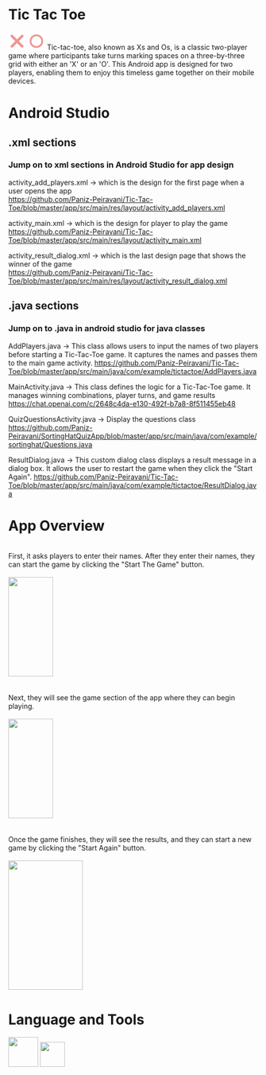 # Tic Tac Toe
<img src="https://github.com/Paniz-Peiravani/Tic-Tac-Toe/blob/master/app/src/main/res/drawable/ximage.png" width="35" height="35"> <img src="https://github.com/Paniz-Peiravani/Tic-Tac-Toe/blob/master/app/src/main/res/drawable/oimage.png" width="35" height="35"> Tic-tac-toe, also known as Xs and Os, is a classic two-player game where participants take turns marking spaces on a three-by-three grid with either an 'X' or an 'O'. This Android app is designed for two players, enabling them to enjoy this timeless game together on their mobile devices. <br />

# Android Studio
## .xml sections
### Jump on to xml sections in Android Studio for app design <br />

activity_add_players.xml -> which is the design for the first page when a user opens the app <br />
https://github.com/Paniz-Peiravani/Tic-Tac-Toe/blob/master/app/src/main/res/layout/activity_add_players.xml

activity_main.xml -> which is the design for player to play the game <br />
https://github.com/Paniz-Peiravani/Tic-Tac-Toe/blob/master/app/src/main/res/layout/activity_main.xml

activity_result_dialog.xml -> which is the last design page that shows the winner of the game <br />
https://github.com/Paniz-Peiravani/Tic-Tac-Toe/blob/master/app/src/main/res/layout/activity_result_dialog.xml

## .java sections
### Jump on to .java in android studio for java classes <br />

AddPlayers.java -> This class allows users to input the names of two players before starting a Tic-Tac-Toe game. It captures the names and passes them to the main game activity.
https://github.com/Paniz-Peiravani/Tic-Tac-Toe/blob/master/app/src/main/java/com/example/tictactoe/AddPlayers.java

MainActivity.java -> This class defines the logic for a Tic-Tac-Toe game. It manages winning combinations, player turns, and game results
https://chat.openai.com/c/2648c4da-e130-492f-b7a8-8f511455eb48

QuizQuestionsActivity.java -> Display the questions class
https://github.com/Paniz-Peiravani/SortingHatQuizApp/blob/master/app/src/main/java/com/example/sortinghat/Questions.java

ResultDialog.java -> This custom dialog class displays a result message in a dialog box. It allows the user to restart the game when they click the "Start Again".
https://github.com/Paniz-Peiravani/Tic-Tac-Toe/blob/master/app/src/main/java/com/example/tictactoe/ResultDialog.java

# App Overview

<br /> First, it asks players to enter their names. After they enter their names, they can start the game by clicking the "Start The Game" button. <br />
<br /> <img src="https://github.com/Paniz-Peiravani/Tic-Tac-Toe/assets/100456553/3cc07a9c-52a6-4dcb-b915-53694ee7a22d.png" width="90" height="200">

<br /> Next, they will see the game section of the app where they can begin playing. <br />
<br /> <img src="https://github.com/Paniz-Peiravani/Tic-Tac-Toe/assets/100456553/29e11811-120c-4616-bead-e52659d3a58f.png" width="90" height="200">

<br /> Once the game finishes, they will see the results, and they can start a new game by clicking the "Start Again" button. <br />
<br /> <img src="https://github.com/Paniz-Peiravani/Tic-Tac-Toe/assets/100456553/cd7b1791-ec97-459d-8cef-633fdd8f0f27.png" width="150" height="260">

# Language and Tools
<img src="https://user-images.githubusercontent.com/100456553/221447905-01a3da11-262c-4a14-8495-e5a78da71b49.png" width="60" height="60"> <img src="https://user-images.githubusercontent.com/100456553/221447923-2ced3945-ab03-4dd0-b32a-12c7a56eb1c7.png" width="50" height="50">
